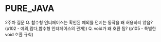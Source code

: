 # PURE_JAVA

2주차 질문
Q. 함수형 인터페이스는 확인된 예외를 던지는 동작을 왜 허용하지 않음? (p102 - 예외,람다,함수형 인터페이스의 관계))
Q. void가 왜 호환 됨? (p105 - 특별한 void 호환 규칙)
